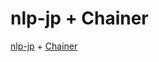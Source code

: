 # nlp-jp + Chainer

[nlp-jp](https://hub.docker.com/r/ototadana/nlp-jp/) + [Chainer](https://chainer.org/)
